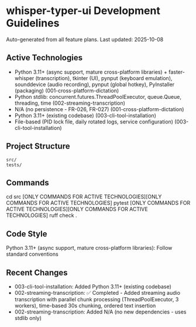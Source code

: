 # whisper-typer-ui Development Guidelines

Auto-generated from all feature plans. Last updated: 2025-10-08

## Active Technologies
- Python 3.11+ (async support, mature cross-platform libraries) + faster-whisper (transcription), tkinter (UI), pynput (keyboard emulation), sounddevice (audio recording), pynput (global hotkey), PyInstaller (packaging) (001-cross-platform-dictation)
- Python stdlib: concurrent.futures.ThreadPoolExecutor, queue.Queue, threading, time (002-streaming-transcription)
- N/A (no persistence - FR-026, FR-027) (001-cross-platform-dictation)
- Python 3.11+ (existing codebase) (003-cli-tool-installation)
- File-based (PID lock file, daily rotated logs, service configuration) (003-cli-tool-installation)

## Project Structure
```
src/
tests/
```

## Commands
cd src [ONLY COMMANDS FOR ACTIVE TECHNOLOGIES][ONLY COMMANDS FOR ACTIVE TECHNOLOGIES] pytest [ONLY COMMANDS FOR ACTIVE TECHNOLOGIES][ONLY COMMANDS FOR ACTIVE TECHNOLOGIES] ruff check .

## Code Style
Python 3.11+ (async support, mature cross-platform libraries): Follow standard conventions

## Recent Changes
- 003-cli-tool-installation: Added Python 3.11+ (existing codebase)
- 002-streaming-transcription: ✅ Completed - Added streaming audio transcription with parallel chunk processing (ThreadPoolExecutor, 3 workers), time-based 30s chunking, ordered text insertion
- 002-streaming-transcription: Added N/A (no new dependencies - uses stdlib only)

<!-- MANUAL ADDITIONS START -->
<!-- MANUAL ADDITIONS END -->

